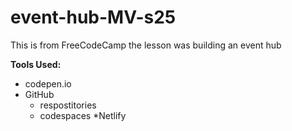 # event-hub-MV-s25
This is from FreeCodeCamp the lesson was  building an event hub


**Tools Used:**
* codepen.io
* GitHub
    * respostitories 
    * codespaces 
*Netlify 
